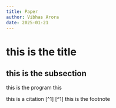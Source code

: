 ```yaml
---
title: Paper
author: Vibhas Arora
date: 2025-01-21
---
```


# this is the title

## this is the subsection

this is the program
this

this is a citation [^1]
[^1] this is the footnote
